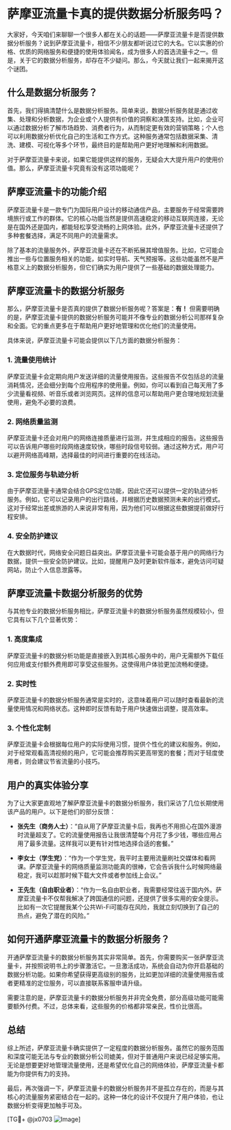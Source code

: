 # 萨摩亚流量卡真的提供数据分析服务吗？

大家好，今天咱们来聊聊一个很多人都在关心的话题——萨摩亚流量卡是否提供数据分析服务？说到萨摩亚流量卡，相信不少朋友都听说过它的大名。它以实惠的价格、优质的网络服务和便捷的使用体验闻名，成为很多人的首选流量卡之一。但是，关于它的数据分析服务，却存在不少疑问。那么，今天就让我们一起来揭开这个谜团。

## 什么是数据分析服务？

首先，我们得搞清楚什么是数据分析服务。简单来说，数据分析服务就是通过收集、处理和分析数据，为企业或个人提供有价值的洞察和决策支持。比如，企业可以通过数据分析了解市场趋势、消费者行为，从而制定更有效的营销策略；个人也可以利用数据分析优化自己的生活和工作方式。这种服务通常包括数据采集、清洗、建模、可视化等多个环节，最终目的是帮助用户更好地理解和利用数据。

对于萨摩亚流量卡来说，如果它能提供这样的服务，无疑会大大提升用户的使用价值。那么，萨摩亚流量卡究竟有没有这项功能呢？

## 萨摩亚流量卡的功能介绍

萨摩亚流量卡是一款专门为国际用户设计的移动通信产品，主要服务于经常需要跨境旅行或工作的群体。它的核心功能当然是提供高速稳定的移动互联网连接，无论是在国外还是国内，都能轻松享受流畅的上网体验。此外，萨摩亚流量卡还提供了多种套餐选择，满足不同用户的流量需求。

除了基本的流量服务外，萨摩亚流量卡还在不断拓展其增值服务。比如，它可能会推出一些与位置服务相关的功能，如实时导航、天气预报等。这些功能虽然不是严格意义上的数据分析服务，但它们确实为用户提供了一些基础的数据处理能力。

## 萨摩亚流量卡的数据分析服务

那么，萨摩亚流量卡是否真的提供了数据分析服务呢？答案是：**有！** 但需要明确的是，萨摩亚流量卡提供的数据分析服务可能并不像专业的数据分析公司那样复杂和全面。它的重点更多在于帮助用户更好地管理和优化他们的流量使用。

具体来说，萨摩亚流量卡可能会提供以下几方面的数据分析服务：

### 1. 流量使用统计

萨摩亚流量卡会定期向用户发送详细的流量使用报告。这些报告不仅包括总的流量消耗情况，还会细分到每个应用程序的使用量。例如，你可以看到自己每天用了多少流量看视频、听音乐或者浏览网页。这样的信息可以帮助用户更合理地规划流量使用，避免不必要的浪费。

### 2. 网络质量监测

萨摩亚流量卡还会对用户的网络连接质量进行监测，并生成相应的报告。这些报告可以告诉用户哪些时段网络速度较快，哪些时段信号较弱。通过这种方式，用户可以避开网络高峰期，选择最佳的时间进行重要的在线活动。

### 3. 定位服务与轨迹分析

由于萨摩亚流量卡通常会结合GPS定位功能，因此它还可以提供一定的轨迹分析服务。例如，它可以记录用户的出行路线，并根据历史数据预测未来的出行模式。这对于经常出差或旅游的人来说非常有用，因为他们可以根据这些数据提前做好行程安排。

### 4. 安全防护建议

在大数据时代，网络安全问题日益突出。萨摩亚流量卡可能会基于用户的网络行为数据，提供一些安全防护建议。比如，提醒用户及时更新软件版本，避免访问可疑网站，防止个人信息泄露等。

## 萨摩亚流量卡数据分析服务的优势

与其他专业的数据分析服务相比，萨摩亚流量卡的数据分析服务虽然规模较小，但它具有以下几个显著优势：

### 1. 高度集成

萨摩亚流量卡的数据分析功能是直接嵌入到其核心服务中的，用户无需额外下载任何应用或支付额外费用即可享受这些服务。这使得用户体验更加流畅和便捷。

### 2. 实时性

萨摩亚流量卡的数据分析服务通常是实时的，这意味着用户可以随时查看最新的流量使用情况和网络状态。这种即时反馈有助于用户快速做出调整，提高效率。

### 3. 个性化定制

萨摩亚流量卡会根据每位用户的实际使用习惯，提供个性化的建议和服务。例如，对于经常观看高清视频的用户，它可能会推荐购买更高带宽的套餐；而对于轻度使用者，则会建议节省流量的小技巧。

## 用户的真实体验分享

为了让大家更直观地了解萨摩亚流量卡的数据分析服务，我们采访了几位长期使用该产品的用户。以下是他们的部分反馈：

- **张先生（商务人士）**：“自从用了萨摩亚流量卡后，我再也不用担心在国外漫游时流量超支了。它的流量使用报告让我很清楚每个月花了多少钱，哪些应用占用了最多流量。这样我可以更有针对性地选择合适的套餐。”

- **李女士（学生党）**：“作为一个学生党，我平时主要用流量刷社交媒体和看网课。萨摩亚流量卡的网络质量监测功能真的很棒，它会告诉我什么时候网络最稳定，我可以趁那时候下载大文件或者参加线上会议。”

- **王先生（自由职业者）**：“作为一名自由职业者，我需要经常往返于国内外。萨摩亚流量卡不仅帮我解决了跨国通信的问题，还提供了很多实用的安全提示。比如有一次它提醒我某个公共Wi-Fi可能存在风险，我就立刻切换到了自己的热点，避免了潜在的风险。”

## 如何开通萨摩亚流量卡的数据分析服务？

开通萨摩亚流量卡的数据分析服务其实非常简单。首先，你需要购买一张萨摩亚流量卡，并按照说明书上的步骤激活它。一旦激活成功，系统会自动为你开启基础的数据分析功能。如果你希望获得更高级别的服务，比如更加详细的流量使用报告或者更精准的定位服务，可以直接联系客服申请升级。

需要注意的是，萨摩亚流量卡的数据分析服务并非完全免费，部分高级功能可能需要额外付费。不过，总体来看，这些服务的价格都非常亲民，性价比很高。

## 总结

综上所述，萨摩亚流量卡确实提供了一定程度的数据分析服务。虽然它的服务范围和深度可能无法与专业的数据分析公司媲美，但对于普通用户来说已经足够实用。无论是想要更好地管理流量使用，还是希望优化自己的网络体验，萨摩亚流量卡都能为你提供有力的支持。

最后，再次强调一下，萨摩亚流量卡的数据分析服务并不是孤立存在的，而是与其核心的流量服务紧密结合在一起的。这种一体化的设计不仅提升了用户体验，也让数据分析变得更加触手可及。

[TG💪+ @jx0703 ![Image](https://github.com/user-attachments/assets/dbca1d08-cadb-493c-b0ec-ad6f7a83f270)]